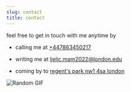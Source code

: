 ```yaml
---
slug: contact
title: contact
---
```


feel free to get in touch with me anytime by

* calling me at [+447863450217](tel:+447863450217)

* writing me at [ljelic.mam2022@london.edu](mailto:ljelic.mam2022@london.edu)

* coming by to [regent's park nw1 4sa london](https://goo.gl/maps/Kg6hNnabkLSe4Stk9)

![Random GIF](https://i.giphy.com/media/MePIAWrOYuDOHNMPGJ/giphy.gif)